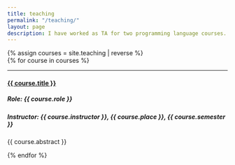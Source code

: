 ```yaml
---
title: teaching
permalink: "/teaching/"
layout: page
description: I have worked as TA for two programming language courses.
---
```


{% assign courses = site.teaching | reverse %}	
{% for course in courses %}

<hr>
<div class="row">
    <h4><a href="{{ course.url | prepend: site.baseurl | prepend: site.url }}">{{ course.title }}</a></h4>
    <h5>Role: {{ course.role }}</h5>
    <h5>Instructor: {{ course.instructor }}, {{ course.place }}, {{ course.semester }}</h5>
    <p>{{ course.abstract }}</p>
</div>

{% endfor %}